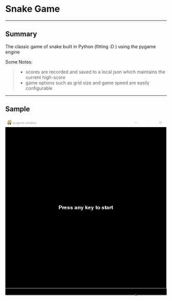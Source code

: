 # Snake Game

---

## Summary

The classic game of snake built in Python (fitting :D ) using the pygame engine

Some Notes:
> - scores are recorded and saved to a local json which maintains the current high-score
> - game options such as grid size and game speed are easily configurable 

--- 
## Sample

![sample](/docs/imgs/snake.gif)
